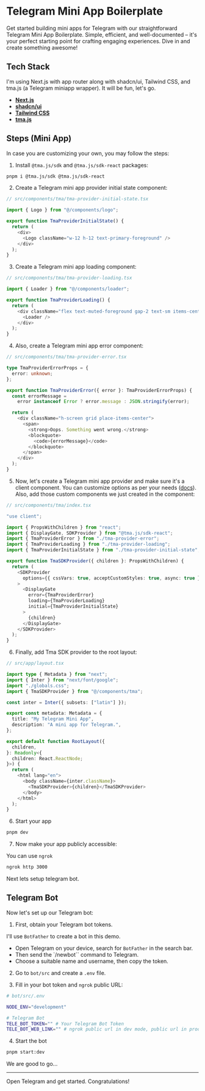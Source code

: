 # Telegram Mini App Boilerplate

Get started building mini apps for Telegram with our straightforward Telegram Mini App Boilerplate. Simple, efficient, and well-documented – it's your perfect starting point for crafting engaging experiences. Dive in and create something awesome!

## Tech Stack

I'm using Next.js with app router along with shadcn/ui, Tailwind CSS, and tma.js (a Telegram miniapp wrapper). It will be fun, let's go.

- [**Next.js**](https://nextjs.org/)
- [**shadcn/ui**](https://ui.shadcn.com/)
- [**Tailwind CSS**](https://tailwindcss.com/)
- [**tma.js**](https://docs.telegram-mini-apps.com/)

## Steps (Mini App)

In case you are customizing your own, you may follow the steps:

1. Install `@tma.js/sdk` and `@tma.js/sdk-react` packages:

```bash
pnpm i @tma.js/sdk @tma.js/sdk-react
```

2. Create a Telegram mini app provider initial state component:

```typescript src/components/tma/tma-provider-initial-state.tsx
// src/components/tma/tma-provider-initial-state.tsx

import { Logo } from "@/components/logo";

export function TmaProviderInitialState() {
  return (
    <div>
      <Logo className="w-12 h-12 text-primary-foreground" />
    </div>
  );
}
```

3. Create a Telegram mini app loading component:

```typescript src/components/tma/tma-provider-loading.tsx
// src/components/tma/tma-provider-loading.tsx

import { Loader } from "@/components/loader";

export function TmaProviderLoading() {
  return (
    <div className="flex text-muted-foreground gap-2 text-sm items-center">
      <Loader />
    </div>
  );
}
```

4. Also, create a Telegram mini app error component:

```typescript src/components/tma/tma-provider-error.tsx
// src/components/tma/tma-provider-error.tsx

type TmaProviderErrorProps = {
  error: unknown;
};

export function TmaProviderError({ error }: TmaProviderErrorProps) {
  const errorMessage =
    error instanceof Error ? error.message : JSON.stringify(error);

  return (
    <div className="h-screen grid place-items-center">
      <span>
        <strong>Oops. Something went wrong.</strong>
        <blockquote>
          <code>{errorMessage}</code>
        </blockquote>
      </span>
    </div>
  );
}
```

5. Now, let's create a Telegram mini app provider and make sure it's a client component. You can customize options as per your needs ([docs](https://docs.telegram-mini-apps.com/packages/tma-js-sdk-react)). Also, add those custom components we just created in the <DisplayGate/> component:

```typescript src/components/tma/index.tsx
// src/components/tma/index.tsx

"use client";

import { PropsWithChildren } from "react";
import { DisplayGate, SDKProvider } from "@tma.js/sdk-react";
import { TmaProviderError } from "./tma-provider-error";
import { TmaProviderLoading } from "./tma-provider-loading";
import { TmaProviderInitialState } from "./tma-provider-initial-state";

export function TmaSDKProvider({ children }: PropsWithChildren) {
  return (
    <SDKProvider
      options={{ cssVars: true, acceptCustomStyles: true, async: true }}
    >
      <DisplayGate
        error={TmaProviderError}
        loading={TmaProviderLoading}
        initial={TmaProviderInitialState}
      >
        {children}
      </DisplayGate>
    </SDKProvider>
  );
}
```

6. Finally, add Tma SDK provider to the root layout:

```typescript src/app/layout.tsx
// src/app/layout.tsx

import type { Metadata } from "next";
import { Inter } from "next/font/google";
import "./globals.css";
import { TmaSDKProvider } from "@/components/tma";

const inter = Inter({ subsets: ["latin"] });

export const metadata: Metadata = {
  title: "My Telegram Mini App",
  description: "A mini app for Telegram.",
};

export default function RootLayout({
  children,
}: Readonly<{
  children: React.ReactNode;
}>) {
  return (
    <html lang="en">
      <body className={inter.className}>
        <TmaSDKProvider>{children}</TmaSDKProvider>
      </body>
    </html>
  );
}
```

6. Start your app

```bash
pnpm dev
```

7. Now make your app publicly accessible:

You can use `ngrok`

```bash
ngrok http 3000
```

Next lets setup telegram bot.

## Telegram Bot

Now let's set up our Telegram bot:

1. First, obtain your Telegram bot tokens.

I'll use `BotFather` to create a bot in this demo.

- Open Telegram on your device, search for `BotFather` in the search bar.
- Then send the `/newbot`` command to Telegram.
- Choose a suitable name and username, then copy the token.

2. Go to `bot/src` and create a `.env` file.

3. Fill in your bot token and `ngrok` public URL:

```bash
# bot/src/.env

NODE_ENV="development"

# Telegram Bot
TELE_BOT_TOKEN="" # Your Telegram Bot Token
TELE_BOT_WEB_LINK="" # ngrok public url in dev mode, public url in production
```

4. Start the bot

```bash
pnpm start:dev
```

We are good to go...

---

Open Telegram and get started. Congratulations!
